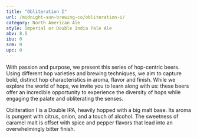 ```yaml
---
title: "Obliteration I"
url: /midnight-sun-brewing-co/obliteration-i/
category: North American Ale
style: Imperial or Double India Pale Ale
abv: 8.5
ibu: 0
srm: 0
upc: 0
---
```

With passion and purpose, we present this series of hop-centric beers. Using different hop varieties and brewing techniques, we aim to capture bold, distinct hop characteristics in aroma, flavor and finish. While we explore the world of hops, we invite you to learn along with us: these beers offer an incredible opportunity to experience the diversity of hops while engaging the palate and obliterating the senses.

Obliteration I is a Double IPA, heavily hopped with a big malt base. Its aroma is pungent with citrus, onion, and a touch of alcohol. The sweetness of caramel malt is offset with spice and pepper flavors that lead into an overwhelmingly bitter finish.
